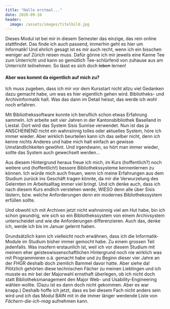 ```yaml
---
title: "Hallo erstmal..."
date: 2020-09-10
header:
  image: /assets/images/titelbild.jpg
---
```

Dieses Modul ist bei mir in diesem Semester das einzige, das rein online stattfindet. Das finde ich auch passend, immerhin geht es hier um Informatik! Und ehrlich gesagt ist es mir auch recht, wenn ich ein bisschen weniger auf Zürich reisen muss. Dafür gönne ich mir jeweils eine Kanne Tee zum Unterricht und kann so gemütlich Tee-schlürfend von zuhause aus am Unterricht teilnehmen. So lässt es sich doch ~~leben~~ lernen! 

#### Aber was kommt da eigentlich auf mich zu? 

Ich muss zugeben, dass ich mir vor dem Kursstart nicht allzu viel Gedanken dazu gemacht habe, um was es hier eigentlich gehen wird. Bibliotheks- und Archivinformatik halt. Was das dann im Detail heisst, das werde ich wohl noch erfahren. 


Mit Bibliothekssoftware konnte ich beruflich schon etwas Erfahrung sammeln. Ich arbeite seit vier Jahren in der Kantonsbibliothek Baselland in Liestal. Dort wird das System Sisis Sunrise verwendet. Nun ist das ja ANSCHEINEND nicht ein wahnsinnig tolles oder aktuelles System, höre ich immer wieder. Aber wirklich beurteilen kann ich das selber nicht, denn ich kenne nichts Anderes und habe mich halt einfach an gewisse Umständlichkeiten gewöhnt. Und irgendwann, so hört man immer wieder, sollte das System auch gewechselt werden… 


Aus diesem Hintergrund heraus freue ich mich, im Kurs (hoffentlich?) noch weitere und (hoffentlich!) bessere Bibliothekssysteme kennenlernen zu können. Ich würde mich auch freuen, wenn ich meine Erfahrungen aus dem Studium zurück ins Geschäft tragen könnte, da mir die Verwurzelung des Gelernten im Arbeitsalltag immer viel bringt. Und ich denke auch, dass ich nach diesem Kurs endlich verstehen werde, WIESO denn alle über Sisis lästern, bzw. welche Anforderungen denn ein modernes Bibliothekssystem erfüllen sollte. 


Und obwohl ich mit Archiven jetzt nicht wahnsinnig viel am Hut habe, bin ich schon gwundrig, wie sich so ein Bibliothekssystem von einem Archivsystem unterscheidet und wie die Anforderungen differenzieren. Auch das, denke ich, werde ich bis im Januar gelernt haben. 


Grundsätzlich kann ich vielleicht noch erwähnen, dass ich die Informatik-Module im Studium bisher immer gemocht habe. Zu einem grossen Teil jedenfalls. Was insofern erstaunlich ist, weil ich vor diesem Studium mit meinem eher geisteswissenschaftlichen Hintergrund noch nie wirklich was mit Programmieren o.ä. gemacht habe und zu Beginn dieser vier Jahre an der FHGR deshalb doch ziemlich Bammel davor hatte. Aber siehe da! Plötzlich gehörten diese technischen Fächer zu meinen Lieblingen und ich musste es mir bei der Majorwahl ernsthaft überlegen, ob ich nicht doch statt Bibliotheksmanagement den Major Web- und Usability-Engineering wählen wollte. (Dazu ist es dann doch nicht gekommen. Aber es war knapp.) Deshalb hoffe ich jetzt, dass es bei diesem Fach nicht anders sein wird und ich das Modul BAIN mit in die immer länger werdende Liste von *Fächern-die-ich-mag* aufnehmen kann. 
